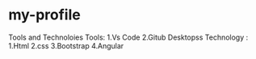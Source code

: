 # my-profile
Tools and Technoloies
Tools:
  1.Vs Code
  2.Gitub Desktopss
  Technology :
    1.Html
    2.css
    3.Bootstrap 
    4.Angular